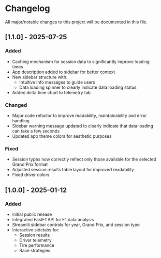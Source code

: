 # Changelog

All major/notable changes to this project will be documented in this file.

## [1.1.0] - 2025-07-25
### Added
- Caching mechanism for session data to significantly improve loading times
- App description added to sidebar for better context
- New sidebar structure with:
  - Intuitive info messages to guide users
  - Data loading spinner to clearly indicate data loading status
- Added delta time chart to telemetry tab

### Changed
- Major code refactor to improve readability, maintainability and error handling
- Sidebar warning message updated to clearly indicate that data loading can take a few seconds
- Updated app theme colors for aesthetic purposes

### Fixed
- Session types now correctly reflect only those available for the selected Grand Prix format
- Adjusted session results table layout for improved readability
- Fixed driver colors

## [1.0.0] - 2025-01-12
### Added
- Initial public release
- Integrated FastF1 API for F1 data analysis
- Streamlit sidebar controls for year, Grand Prix, and session type
- Interactive sidetabs for:
  - Session results
  - Driver telemetry
  - Tire performance
  - Race strategies